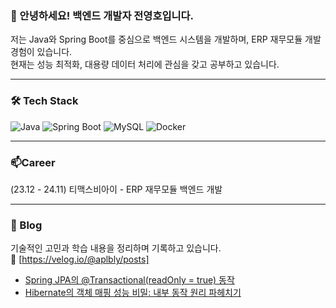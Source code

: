 ### 👋 안녕하세요! 백엔드 개발자 전영호입니다.

저는 Java와 Spring Boot를 중심으로 백엔드 시스템을 개발하며, ERP 재무모듈 개발 경험이 있습니다.  
현재는 성능 최적화, 대용량 데이터 처리에 관심을 갖고 공부하고 있습니다.

---

### 🛠 Tech Stack
![Java](https://img.shields.io/badge/Java-007396?style=flat&logo=java&logoColor=white)
![Spring Boot](https://img.shields.io/badge/Spring_Boot-6DB33F?style=flat&logo=spring-boot&logoColor=white)
![MySQL](https://img.shields.io/badge/MySQL-4479A1?style=flat&logo=mysql&logoColor=white)
![Docker](https://img.shields.io/badge/Docker-2496ED?style=flat&logo=docker&logoColor=white)

---
<!--
### 📌 주요 프로젝트
#### 🔹 [LoL Ban/Pick 시뮬레이터](https://github.com/youngho9999/lol-draft-simulator)  
자바스크립트 기반 웹앱으로 사용자 인터랙션 중심의 챔피언 픽/밴 전략을 시뮬레이션합니다. 사용자 경험을 고려해 UI/UX 최적화를 적용했습니다.

---
-->

### 📫Career
(23.12 - 24.11) 티맥스비아이 - ERP 재무모듈 백엔드 개발

---


### 📝 Blog  
기술적인 고민과 학습 내용을 정리하며 기록하고 있습니다.  
📍 [https://velog.io/@aplbly/posts]

- [Spring JPA의 @Transactional(readOnly = true) 동작](https://velog.io/@aplbly/Spring-JPA%EC%9D%98-TransactionalreadOnly-true-%EB%8F%99%EC%9E%91)
- [Hibernate의 객체 매핑 성능 비밀: 내부 동작 원리 파헤치기](https://velog.io/@aplbly/Hibernate%EC%9D%98-%EA%B0%9D%EC%B2%B4-%EB%A7%A4%ED%95%91-%EC%84%B1%EB%8A%A5-%EB%B9%84%EB%B0%80-%EB%82%B4%EB%B6%80-%EB%8F%99%EC%9E%91-%EC%9B%90%EB%A6%AC-%ED%8C%8C%ED%97%A4%EC%B9%98%EA%B8%B0)

